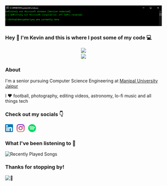 <p align="center">
<img src="/gifs/cmd.gif">
</p>

### Hey 🤙 I'm Kevin and this is where I post some of my code 💻

<p align="center">
<img src="https://github-readme-stats.vercel.app/api?username=kevzpeter&show_icons=true&theme=yeblu" />
<br/>
<img src="https://github-readme-stats.vercel.app/api/top-langs/?username=kevzpeter&layout=compact&langs_count=8&theme=yeblu" />
</p>

### About

I'm a senior pursuing Computer Science Engineering at [Manipal University Jaipur](https://jaipur.manipal.edu "College website!")

I ❤ football, photography, editing videos, astronomy, lo-fi music and all things tech

### Check out my socials 👇

<p >
  <a href="https://www.linkedin.com/in/kevinpeterk"><img width="25" height="25" src="/icons/linkedin.svg"></a>
  &nbsp;
  <a href="https://www.instagram.com/kevzpeter"><img width="25" height="25" src="/icons/instagram.svg"></a>
  &nbsp;
  <a href="https://open.spotify.com/user/kevzpeter"><img width="25" height="25" src="/icons/spotify.svg"></a>
   &nbsp;
</p>

### What I've been listening to 🎵

![Recently Played Songs](https://spotify-recently-played-readme.vercel.app/api?user=kevzpeter&count={3})

### Thanks for stopping by!

![👀](https://visitor-badge.glitch.me/badge?page_id=KevzPeter.Kevzpeter)
